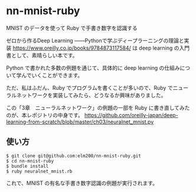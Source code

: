 # nn-mnist-ruby
MNIST のデータを使って Ruby で手書き数字を認識する

ゼロから作るDeep Learning ――Pythonで学ぶディープラーニングの理論と実装
https://www.oreilly.co.jp/books/9784873117584/
は deep learning の入門書として、素晴らしい本です。

Python で書かれた多数の例題を通じて、具体的に deep learning の仕組みについて学んでいくことができます。

ただ、私はふだん、Ruby でプログラムを書くことが多いので、Ruby でニューラルネットワークを実装してみたら、どうなるか興味がありました。

この「3章　ニューラルネットワーク」の例題の一部を Ruby に書き直してみたのが、本レポジトリの中身です。
https://github.com/oreilly-japan/deep-learning-from-scratch/blob/master/ch03/neuralnet_mnist.py

## 使い方

    $ git clone git@github.com:elm200/nn-mnist-ruby.git
    $ cd nn-mnist-ruby
    $ bundle install
    $ ruby neuralnet_mnist.rb

これで、MNIST の有名な手書き数字認識の例題が実行されます。

